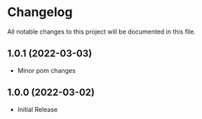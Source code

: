 # Changelog
All notable changes to this project will be documented in this file.

## 1.0.1 (2022-03-03)

* Minor pom changes

## 1.0.0 (2022-03-02)

* Initial Release